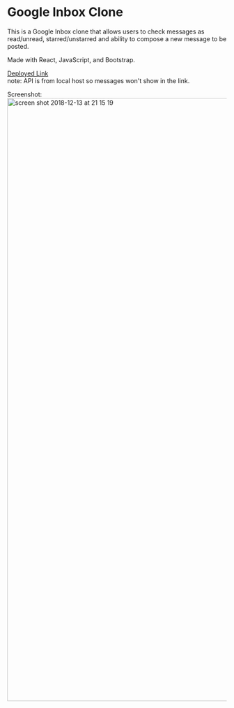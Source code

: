 # Google Inbox Clone
This is a Google Inbox clone that allows users to check messages as read/unread, starred/unstarred and ability to compose a new message to be posted. 

Made with React, JavaScript, and Bootstrap.

[Deployed Link](http://inbox-clone.surge.sh/) <br />
note: API is from local host so messages won't show in the link. 

Screenshot: 
<img width="1382" alt="screen shot 2018-12-13 at 21 15 19" src="https://user-images.githubusercontent.com/36240410/49982906-9e038c80-ff1c-11e8-8f1f-307e9adb1c8f.png">
